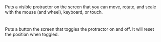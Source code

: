 # <screen-protractor>

Puts a visible protractor on the screen that you can move, rotate, and scale with the mouse (and wheel), keyboard, or touch.

# <screen-protractor-button>

Puts a button the screen that toggles the protractor on and off.  It will reset the position when toggled.